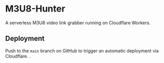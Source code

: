 # M3U8-Hunter

A serverless M3U8 video link grabber running on Cloudflare Workers.

## Deployment

Push to the `main` branch on GitHub to trigger an automatic deployment via Cloudflare.
.